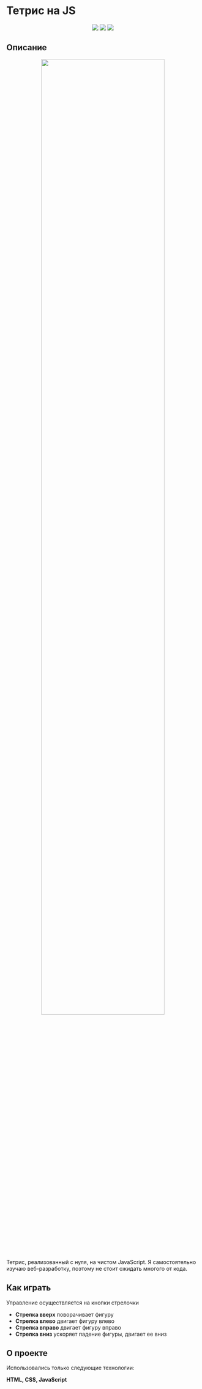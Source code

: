 # Тетрис на JS

<p align="center">
	<img src="https://img.shields.io/badge/made%20by-venyak-blue.svg?style=for-the-badge" >
	<img src="https://img.shields.io/github/issues/Venyak/seville-atelier-landing?style=for-the-badge">
	<img src="https://img.shields.io/github/stars/Venyak/seville-atelier-landing?style=for-the-badge">

</p>

## Описание

<p align="center">
<img src="https://media2.giphy.com/media/GW8vt4P1Z2htGu8e4Z/giphy.gif?cid=790b7611a6450ce3e884607f8e7674699e65c520d3e5aa71&rid=giphy.gif&ct=g" width="80%"></p>
Тетрис, реализованный с нуля, на чистом JavaScript. Я самостоятельно изучаю веб-разработку, поэтому не стоит ожидать многого от кода.

## Как играть

Управление осуществляется на кнопки стрелочки

- **Стрелка вверх** поворачивает фигуру
- **Стрелка влево** двигает фигуру влево
- **Стрелка вправо** двигает фигуру вправо
- **Стрелка вниз** ускоряет падение фигуры, двигает ее вниз

## О проекте

Использовались только следующие технологии:

**HTML, CSS, JavaScript**
